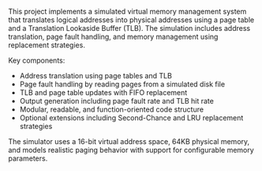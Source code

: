 This project implements a simulated virtual memory management system that translates logical addresses into physical addresses using a page table and a Translation Lookaside Buffer (TLB). The simulation includes address translation, page fault handling, and memory management using replacement strategies.

Key components:

- Address translation using page tables and TLB
- Page fault handling by reading pages from a simulated disk file
- TLB and page table updates with FIFO replacement
- Output generation including page fault rate and TLB hit rate
- Modular, readable, and function-oriented code structure
- Optional extensions including Second-Chance and LRU replacement strategies

The simulator uses a 16-bit virtual address space, 64KB physical memory, and models realistic paging behavior with support for configurable memory parameters.
